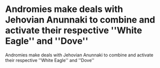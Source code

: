 # Andromies make deals with Jehovian Anunnaki to combine and activate their respective ''White Eagle'' and ''Dove''

Andromies make deals with Jehovian Anunnaki to combine and activate their respective ''White Eagle'' and ''Dove''